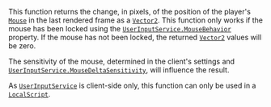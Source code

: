 This function returns the change, in pixels, of the position of the
player's [`Mouse`](https://create.roblox.com/docs/reference/engine/classes/Mouse) in the last rendered frame as a [`Vector2`](https://create.roblox.com/docs/reference/engine/datatypes/Vector2).
This function only works if the mouse has been locked using the
[`UserInputService.MouseBehavior`](https://create.roblox.com/docs/reference/engine/classes/UserInputService#MouseBehavior) property. If the mouse has not been
locked, the returned [`Vector2`](https://create.roblox.com/docs/reference/engine/datatypes/Vector2) values will be zero.

The sensitivity of the mouse, determined in the client's settings and
[`UserInputService.MouseDeltaSensitivity`](https://create.roblox.com/docs/reference/engine/classes/UserInputService#MouseDeltaSensitivity), will influence the result.

As [`UserInputService`](https://create.roblox.com/docs/reference/engine/classes/UserInputService) is client-side only, this function can only be
used in a [`LocalScript`](https://create.roblox.com/docs/reference/engine/classes/LocalScript).
